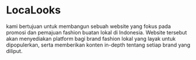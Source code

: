 # LocaLooks
kami bertujuan untuk membangun sebuah website yang fokus pada promosi dan pemajuan fashion buatan lokal di Indonesia. Website tersebut akan menyediakan platform bagi brand fashion lokal yang layak untuk dipopulerkan, serta memberikan konten in-depth tentang setiap brand yang diliput.
